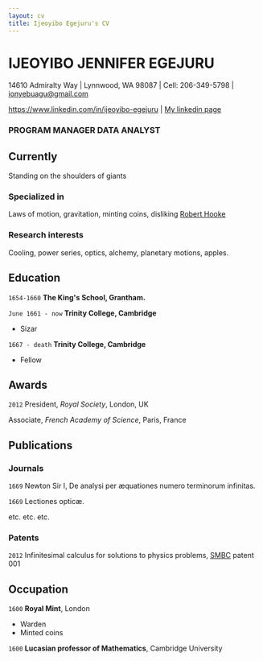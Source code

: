 ```yaml
---
layout: cv
title: Ijeoyibo Egejuru's CV
---
```

#                                 IJEOYIBO JENNIFER EGEJURU

14610 Admiralty Way | Lynnwood, WA 98087 | Cell: 206-349-5798 | ionyebuagu@gmail.com

<div id="webaddress">
<a href="https://www.linkedin.com/in/ijeoyibo-egejuru">https://www.linkedin.com/in/ijeoyibo-egejuru</a>
| <a href="https://www.linkedin.com/in/ijeoyibo-egejuru">My linkedin page</a>
</div>
                                
###                                 PROGRAM MANAGER DATA ANALYST

## Currently

Standing on the shoulders of giants

### Specialized in

Laws of motion, gravitation, minting coins, disliking [Robert Hooke](http://en.wikipedia.org/wiki/Robert_Hooke)


### Research interests

Cooling, power series, optics, alchemy, planetary motions, apples.


## Education

`1654-1660`
__The King's School, Grantham.__

`June 1661 - now`
__Trinity College, Cambridge__

- Sizar

`1667 - death`
__Trinity College, Cambridge__

- Fellow



## Awards

`2012`
President, *Royal Society*, London, UK

Associate, *French Academy of Science*, Paris, France



## Publications

<!-- A list is also available [online](http://scholar.google.co.uk/citations?user=LTOTl0YAAAAJ) -->

### Journals

`1669`
Newton Sir I, De analysi per æquationes numero terminorum infinitas. 

`1669`
Lectiones opticæ.

etc. etc. etc.

### Patents

`2012`
Infinitesimal calculus for solutions to physics problems, [SMBC](http://www.techdirt.com/articles/20121011/09312820678/if-patents-had-been-around-time-newton.shtml) patent 001


## Occupation

`1600`
__Royal Mint__, London

- Warden
- Minted coins

`1600`
__Lucasian professor of Mathematics__, Cambridge University



<!-- ### Footer

Last updated: May 2013 -->



